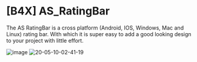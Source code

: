 # [B4X] AS_RatingBar
The AS RatingBar is a cross platform (Android, IOS, Windows, Mac and Linux) rating bar. With which it is super easy to add a good looking design to your project with little effort.

![image](https://github.com/StolteX/AS_RatingBar/assets/79589469/43e5c440-a84c-4628-b788-ef78e795b755)
![20-05-10-02-41-19](https://github.com/StolteX/AS_RatingBar/assets/79589469/5d606e8e-34ea-4a1a-88c7-1294e9146c05)
